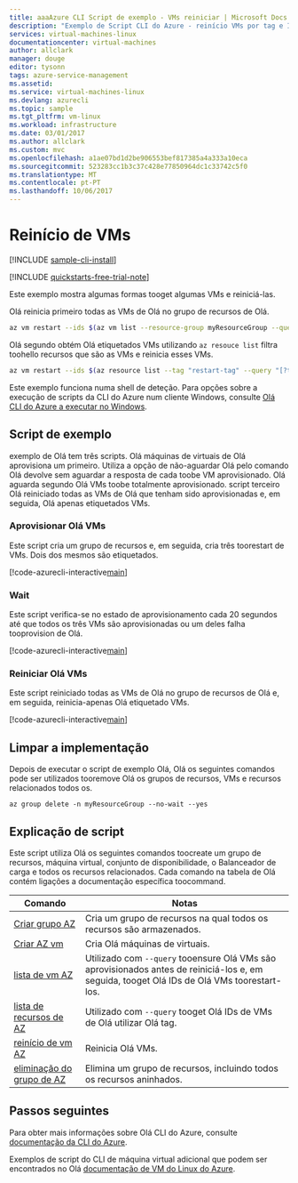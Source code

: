 ```yaml
---
title: aaaAzure CLI Script de exemplo - VMs reiniciar | Microsoft Docs
description: "Exemplo de Script CLI do Azure - reinício VMs por tag e ID"
services: virtual-machines-linux
documentationcenter: virtual-machines
author: allclark
manager: douge
editor: tysonn
tags: azure-service-management
ms.assetid: 
ms.service: virtual-machines-linux
ms.devlang: azurecli
ms.topic: sample
ms.tgt_pltfrm: vm-linux
ms.workload: infrastructure
ms.date: 03/01/2017
ms.author: allclark
ms.custom: mvc
ms.openlocfilehash: a1ae07bd1d2be906553bef817385a4a333a10eca
ms.sourcegitcommit: 523283cc1b3c37c428e77850964dc1c33742c5f0
ms.translationtype: MT
ms.contentlocale: pt-PT
ms.lasthandoff: 10/06/2017
---
```

# <a name="restart-vms"></a>Reinício de VMs

[!INCLUDE [sample-cli-install](../../../includes/sample-cli-install.md)]

[!INCLUDE [quickstarts-free-trial-note](../../../includes/quickstarts-free-trial-note.md)]

Este exemplo mostra algumas formas tooget algumas VMs e reiniciá-las.

Olá reinicia primeiro todas as VMs de Olá no grupo de recursos de Olá.

```bash
az vm restart --ids $(az vm list --resource-group myResourceGroup --query "[].id" -o tsv)
```

Olá segundo obtém Olá etiquetados VMs utilizando `az resouce list` filtra toohello recursos que são as VMs e reinicia esses VMs.

```bash
az vm restart --ids $(az resource list --tag "restart-tag" --query "[?type=='Microsoft.Compute/virtualMachines'].id" -o tsv)
```

Este exemplo funciona numa shell de deteção. Para opções sobre a execução de scripts da CLI do Azure num cliente Windows, consulte [Olá CLI do Azure a executar no Windows](../windows/cli-options.md).


## <a name="sample-script"></a>Script de exemplo

exemplo de Olá tem três scripts.
Olá máquinas de virtuais de Olá aprovisiona um primeiro.
Utiliza a opção de não-aguardar Olá pelo comando Olá devolve sem aguardar a resposta de cada toobe VM aprovisionado.
Olá aguarda segundo Olá VMs toobe totalmente aprovisionado.
script terceiro Olá reiniciado todas as VMs de Olá que tenham sido aprovisionadas e, em seguida, Olá apenas etiquetados VMs.

### <a name="provision-hello-vms"></a>Aprovisionar Olá VMs

Este script cria um grupo de recursos e, em seguida, cria três toorestart de VMs.
Dois dos mesmos são etiquetados.

[!code-azurecli-interactive[main](../../../cli_scripts/virtual-machine/restart-by-tag/provision.sh "Provision hello VMs")]

### <a name="wait"></a>Wait

Este script verifica-se no estado de aprovisionamento cada 20 segundos até que todos os três VMs são aprovisionadas ou um deles falha tooprovision de Olá.

[!code-azurecli-interactive[main](../../../cli_scripts/virtual-machine/restart-by-tag/wait.sh "Wait for hello VMs toobe provisioned")]

### <a name="restart-hello-vms"></a>Reiniciar Olá VMs

Este script reiniciado todas as VMs de Olá no grupo de recursos de Olá e, em seguida, reinicia-apenas Olá etiquetado VMs.

[!code-azurecli-interactive[main](../../../cli_scripts/virtual-machine/restart-by-tag/restart.sh "Restart VMs by tag")]

## <a name="clean-up-deployment"></a>Limpar a implementação 

Depois de executar o script de exemplo Olá, Olá os seguintes comandos pode ser utilizados tooremove Olá os grupos de recursos, VMs e recursos relacionados todos os.

```azurecli-interactive 
az group delete -n myResourceGroup --no-wait --yes
```

## <a name="script-explanation"></a>Explicação de script

Este script utiliza Olá os seguintes comandos toocreate um grupo de recursos, máquina virtual, conjunto de disponibilidade, o Balanceador de carga e todos os recursos relacionados. Cada comando na tabela de Olá contém ligações a documentação específica toocommand.

| Comando | Notas |
|---|---|
| [Criar grupo AZ](https://docs.microsoft.com/cli/azure/group#create) | Cria um grupo de recursos na qual todos os recursos são armazenados. |
| [Criar AZ vm](https://docs.microsoft.com/cli/azure/vm/availability-set#create) | Cria Olá máquinas de virtuais.  |
| [lista de vm AZ](https://docs.microsoft.com/cli/azure/vm#list) | Utilizado com `--query` tooensure Olá VMs são aprovisionados antes de reiniciá-los e, em seguida, tooget Olá IDs de Olá VMs toorestart-los. |
| [lista de recursos de AZ](https://docs.microsoft.com/cli/azure/vm#list) | Utilizado com `--query` tooget Olá IDs de VMs de Olá utilizar Olá tag. |
| [reinício de vm AZ](https://docs.microsoft.com/cli/azure/vm#list) | Reinicia Olá VMs. |
| [eliminação do grupo de AZ](https://docs.microsoft.com/cli/azure/vm/extension#set) | Elimina um grupo de recursos, incluindo todos os recursos aninhados. |

## <a name="next-steps"></a>Passos seguintes

Para obter mais informações sobre Olá CLI do Azure, consulte [documentação da CLI do Azure](https://docs.microsoft.com/cli/azure/overview).

Exemplos de script do CLI de máquina virtual adicional que podem ser encontrados no Olá [documentação de VM do Linux do Azure](../linux/cli-samples.md?toc=%2fazure%2fvirtual-machines%2flinux%2ftoc.json).
